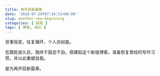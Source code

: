```yaml
---
title: 再开启新篇章
date: '2018-07-29T07:34:31+08:00'
slug: another-new-beginning
categories: [ 随笔 ]
tags: [ 博客, 成长 ]
---
```


世事恒变，往复循环，个人亦如是。

在蹉跎良久后，我终于鼓足干劲，搭建起这个新版博客，准备恢复曾经的写作习惯，并以此重塑自我。

是为再开启新篇章。
